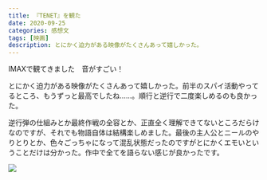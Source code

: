 ```yaml
---
title: 『TENET』を観た
date: 2020-09-25
categories: 感想文
tags: [映画]
description: とにかく迫力がある映像がたくさんあって嬉しかった。
---
```


IMAXで観てきました　音がすごい！

とにかく迫力がある映像がたくさんあって嬉しかった。前半のスパイ活動やってるところ、もうずっと最高でしたね......。順行と逆行で二度楽しめるのも良かった。

逆行弾の仕組みとか最終作戦の全容とか、正直全く理解できてないところだらけなのですが、それでも物語自体は結構楽しめました。最後の主人公とニールのやりとりとか、色々ごっちゃになって混乱状態だったのですがとにかくエモいということだけは分かった。作中で全てを語らない感じが良かったです。

![](https://firebasestorage.googleapis.com/v0/b/hukurouo.appspot.com/o/image%2FTEGAKI_200925_005001.png?alt=media&token=88f95624-060d-4914-9dda-487219d49fe6)